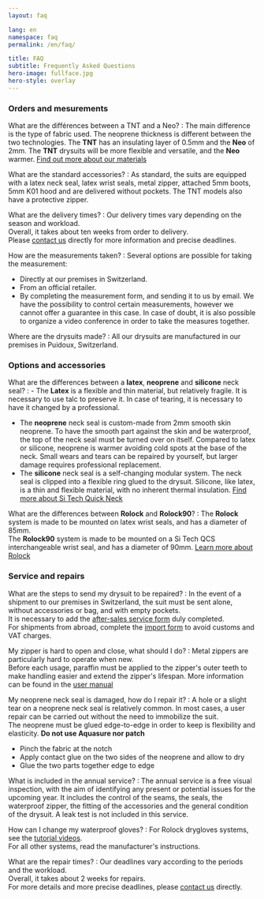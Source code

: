 ```yaml
---
layout: faq

lang: en
namespace: faq
permalink: /en/faq/

title: FAQ
subtitle: Frequently Asked Questions
hero-image: fullface.jpg
hero-style: overlay
---
```

### Orders and mesurements
What are the différences between a TNT and a Neo?
: The main difference is the type of fabric used. The neoprene thickness is different between the two technologies. The **TNT** has an insulating layer of 0.5mm and the **Neo** of 2mm. The **TNT** drysuits will be more flexible and versatile, and the **Neo** warmer. [Find out more about our materials](https://www.sftech.ch/{{page.lang}}/materials)

What are the standard accessories?
: As standard, the suits are equipped with a latex neck seal, latex wrist seals, metal zipper, attached 5mm boots, 5mm K01 hood and are delivered without pockets. The TNT models also have a protective zipper.

What are the delivery times?
: Our delivery times vary depending on the season and workload. <br>
Overall, it takes about ten weeks from order to delivery.<br>
Please [contact us](https://www.sftech.ch/{{page.lang}}/contact) directly for more information and precise deadlines.

How are the measurements taken?
: Several options are possible for taking the measurement:<br>
   - Directly at our premises in Switzerland.<br>
   - From an official retailer.<br>
   - By completing the measurement form, and sending it to us by email. We have the possibility to control certain measurements, however we cannot offer a guarantee in this case. In case of doubt, it is also possible to organize a video conference in order to take the measures together.

Where are the drysuits made?
: All our drysuits are manufactured in our premises in Puidoux, Switzerland.

### Options and accessories
What are the differences between a **latex**, **neoprene** and **silicone** neck seal?
: - The **Latex** is a flexible and thin material, but relatively fragile. It is necessary to use talc to preserve it. In case of tearing, it is necessary to have it changed by a professional.
- The **neoprene** neck seal is custom-made from 2mm smooth skin neoprene. To have the smooth part against the skin and be waterproof, the top of the neck seal must be turned over on itself. Compared to latex or silicone, neoprene is warmer avoiding cold spots at the base of the neck. Small wears and tears can be repaired by yourself, but larger damage requires professional replacement.
- The **silicone** neck seal is a self-changing modular system. The neck seal is clipped into a flexible ring glued to the drysuit. Silicone, like latex, is a thin and flexible material, with no inherent thermal insulation. [Find more about Si Tech Quick Neck](https://www.sitech.se/products/modular-solutions/quick-neck.aspx)

What are the differences between **Rolock** and **Rolock90**?
: The **Rolock** system is made to be mounted on latex wrist seals, and has a diameter of 85mm.<br>
The **Rolock90** system is made to be mounted on a Si Tech QCS interchangeable wrist seal, and has a diameter of 90mm.
[Learn more about Rolock](http://www.rolock.ch/)


### Service and repairs
What are the steps to send my drysuit to be repaired?
: In the event of a shipment to our premises in Switzerland, the suit must be sent alone, without accessories or bag, and with empty pockets.<br>
It is necessary to add the [after-sales service form](https://www.sftech.ch/{{page.lang}}/downloads/) duly completed.<br>
For shipments from abroad, complete the [import form](https://www.sftech.ch/{{page.lang}}/downloads/) to avoid customs and VAT charges.
        

My zipper is hard to open and close, what should I do?
: Metal zippers are particularly hard to operate when new.<br>
Before each usage, paraffin must be applied to the zipper's outer teeth to make handling easier and extend the zipper's lifespan. More information can be found in the [user manual](https://www.sftech.ch/{{page.lang}}/downloads/)

My neoprene neck seal is damaged, how do I repair it?
: A hole or a slight tear on a neoprene neck seal is relatively common. In most cases, a user repair can be carried out without the need to immobilize the suit.<br>
The neoprene must be glued edge-to-edge in order to keep is flexibility and elasticity. **Do not use Aquasure nor patch**
- Pinch the fabric at the notch
- Apply contact glue on the two sides of the neoprene and allow to dry
- Glue the two parts together edge to edge

What is included in the annual service?
: The annual service is a free visual inspection, with the aim of identifying any present or potential issues for the upcoming year. 
It includes the control of the seams, the seals, the waterproof zipper, the fitting of the accessories and the general condition of the drysuit. A leak test is not included in this service.

How can I change my waterproof gloves?
: For Rolock drygloves systems, see the [tutorial videos](http://www.rolock.ch/faq/).<br>
For all other systems, read the manufacturer's instructions.

What are the repair times?
: Our deadlines vary according to the periods and the workload.<br>
Overall, it takes about 2 weeks for repairs.<br>
For more details and more precise deadlines, please [contact us](https://www.sftech.ch/{{page.lang}}/contact) directly.

